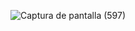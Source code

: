 ![Captura de pantalla (597)](https://github.com/gabrielapadilla06/Smart-Forest-Guard/assets/128010486/49de404c-8331-4985-9197-794c9c7ec95e)


